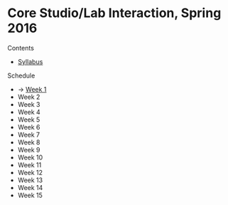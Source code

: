 # Core Studio/Lab Interaction, Spring 2016

Contents
* [Syllabus](Syllabus.md)

Schedule
* → [Week 1](Schedule/Week1.md)
* Week 2
* Week 3
* Week 4
* Week 5
* Week 6
* Week 7
* Week 8
* Week 9
* Week 10
* Week 11
* Week 12
* Week 13
* Week 14
* Week 15